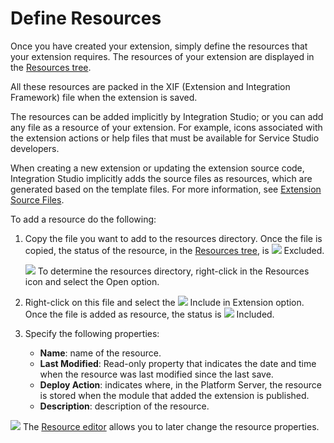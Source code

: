 # Define Resources

Once you have created your extension, simply define the resources that your extension requires. The resources of your extension are displayed in the [Resources tree](https://github.com/danielmarquespt/docs-product/tree/e7ea3f444d5129dab245c69ab72ae091554bc4fb/src/ref/integration-studio/resources-tree.md%3E).

All these resources are packed in the XIF \(Extension and Integration Framework\) file when the extension is saved.

The resources can be added implicitly by Integration Studio; or you can add any file as a resource of your extension. For example, icons associated with the extension actions or help files that must be available for Service Studio developers.

When creating a new extension or updating the extension source code, Integration Studio implicitly adds the source files as resources, which are generated based on the template files. For more information, see [Extension Source Files](https://github.com/danielmarquespt/docs-product/tree/e7ea3f444d5129dab245c69ab72ae091554bc4fb/src/extensibility-and-integration/integration-studio/getting-started/extension-source-files.md%3E).

To add a resource do the following:

1. Copy the file you want to add to the resources directory. Once the file is copied, the status of the resource, in the [Resources tree](https://github.com/danielmarquespt/docs-product/tree/e7ea3f444d5129dab245c69ab72ae091554bc4fb/src/ref/integration-studio/resources-tree.md%3E), is ![](../../../../.gitbook/assets/resource-faded%20%281%29.gif) Excluded.

   ![](../../../../.gitbook/assets/tip%20%282%29.gif) To determine the resources directory, right-click in the Resources icon and select the Open option.

2. Right-click on this file and select the ![](../../../../.gitbook/assets/resource-include.gif) Include in Extension option. Once the file is added as resource, the status is ![](../../../../.gitbook/assets/resource-add%20%281%29.gif) Included.
3. Specify the following properties:
   * **Name**: name of the resource.
   * **Last Modified**: Read-only property that indicates the date and time when the resource was last modified since the last save.
   * **Deploy Action**: indicates where, in the Platform Server, the resource is stored when the module that added the extension is published.
   * **Description**: description of the resource.

![](../../../../.gitbook/assets/tip.gif) The [Resource editor](https://github.com/danielmarquespt/docs-product/tree/e7ea3f444d5129dab245c69ab72ae091554bc4fb/src/ref/integration-studio/editor/resource.md%3E) allows you to later change the resource properties.

